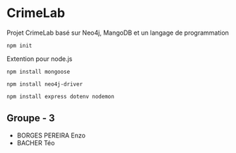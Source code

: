 # CrimeLab

Projet CrimeLab basé sur Neo4j, MangoDB et un langage de programmation

```shell
npm init
```

Extention pour node.js

```shell
npm install mongoose
```

```shell
npm install neo4j-driver
```

```shell
npm install express dotenv nodemon
```

## Groupe - 3

- BORGES PEREIRA Enzo
- BACHER Téo
  